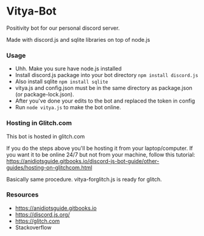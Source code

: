 # Vitya-Bot

Positivity bot for our personal discord server.

Made with discord.js and sqlite libraries on top of node.js

### Usage

* Uhh. Make you sure have node.js installed
* Install discord.js package into your bot directory ```npm install discord.js```
* Also install sqlite ```npm install sqlite```
* vitya.js and config.json must be in the same directory as package.json (or package-lock.json).
* After you've done your edits to the bot and replaced the token in config
* Run ```node vitya.js``` to make the bot online.


### Hosting in Glitch.com

This bot is hosted in glitch.com

If you do the steps above you'll be hosting it from your laptop/computer.
If you want it to be online 24/7 but not from your machine, follow this tutorial: https://anidiotsguide.gitbooks.io/discord-js-bot-guide/other-guides/hosting-on-glitchcom.html

Basically same procedure. vitya-forglitch.js is ready for glitch.

### Resources

* https://anidiotsguide.gitbooks.io
* https://discord.js.org/
* https://glitch.com
* Stackoverflow
